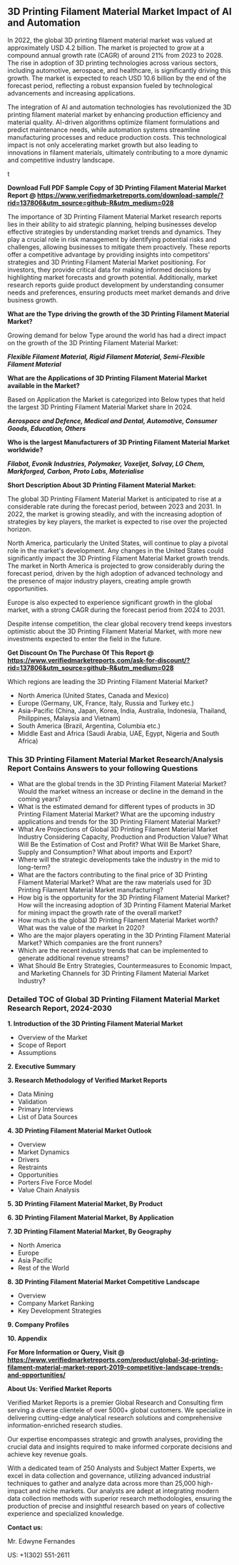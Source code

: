 <h2>3D Printing Filament Material Market Impact of AI and Automation</h2><p>In 2022, the global 3D printing filament material market was valued at approximately USD 4.2 billion. The market is projected to grow at a compound annual growth rate (CAGR) of around 21% from 2023 to 2028. The rise in adoption of 3D printing technologies across various sectors, including automotive, aerospace, and healthcare, is significantly driving this growth. The market is expected to reach USD 10.6 billion by the end of the forecast period, reflecting a robust expansion fueled by technological advancements and increasing applications.</p><p>The integration of AI and automation technologies has revolutionized the 3D printing filament material market by enhancing production efficiency and material quality. AI-driven algorithms optimize filament formulations and predict maintenance needs, while automation systems streamline manufacturing processes and reduce production costs. This technological impact is not only accelerating market growth but also leading to innovations in filament materials, ultimately contributing to a more dynamic and competitive industry landscape.</p>t</p><p id="" class=""><strong>Download Full PDF Sample Copy of 3D Printing Filament Material Market Report @ <a href="https://www.verifiedmarketreports.com/download-sample/?rid=137806&utm_source=github-R&utm_medium=028" target="_blank">https://www.verifiedmarketreports.com/download-sample/?rid=137806&utm_source=github-R&utm_medium=028</a></strong></p><p>The importance of&nbsp;3D Printing Filament Material Market research reports lies in their ability to aid strategic planning, helping businesses develop effective strategies by understanding market trends and dynamics. They play a crucial role in risk management by identifying potential risks and challenges, allowing businesses to mitigate them proactively. These reports offer a competitive advantage by providing insights into competitors' strategies and 3D Printing Filament Material Market positioning. For investors, they provide critical data for making informed decisions by highlighting market forecasts and growth potential. Additionally, market research reports guide product development by understanding consumer needs and preferences, ensuring products meet market demands and drive business growth.</p><p><strong>What are the&nbsp;Type driving the growth of the 3D Printing Filament Material Market?</strong></p><p id="" class="">Growing demand for below Type around the world has had a direct impact on the growth of the 3D Printing Filament Material Market:</p><em><strong>Flexible Filament Material, Rigid Filament Material, Semi-Flexible Filament Material</strong></em></p><strong>What are the&nbsp;Applications&nbsp;of 3D Printing Filament Material Market available in the Market?</strong></p><p id="" class="">Based on Application the Market is categorized into Below types that held the largest 3D Printing Filament Material Market share In 2024.</p><em><strong>Aerospace and Defence, Medical and Dental, Automotive, Consumer Goods, Education, Others</strong></em></p><strong>Who is the largest Manufacturers of 3D Printing Filament Material Market worldwide?</strong></p><p><em><strong>Filabot, Evonik Industries, Polymaker, Voxeljet, Solvay, LG Chem, Markforged, Carbon, Proto Labs, Materialise</strong></em></p><p id="" class=""><strong>Short Description About 3D Printing Filament Material Market:</strong></p><p>The global 3D Printing Filament Material Market is anticipated to rise at a considerable rate during the forecast period, between 2023 and 2031. In 2022, the market is growing steadily, and with the increasing adoption of strategies by key players, the market is expected to rise over the projected horizon.</p><p>North America, particularly the United States, will continue to play a pivotal role in the market's development. Any changes in the United States could significantly impact the 3D Printing Filament Material Market growth trends. The market in North America is projected to grow considerably during the forecast period, driven by the high adoption of advanced technology and the presence of major industry players, creating ample growth opportunities.</p><p>Europe is also expected to experience significant growth in the global market, with a strong CAGR during the forecast period from 2024 to 2031.</p><p>Despite intense competition, the clear global recovery trend keeps investors optimistic about the 3D Printing Filament Material Market, with more new investments expected to enter the field in the future.</p><p id="" class=""><strong>Get Discount On The Purchase Of This Report @ <a href="https://www.verifiedmarketreports.com/ask-for-discount/?rid=137806&utm_source=github-R&utm_medium=028" target="_blank">https://www.verifiedmarketreports.com/ask-for-discount/?rid=137806&utm_source=github-R&utm_medium=028</a></strong></p>Which regions are leading the 3D Printing Filament Material Market?</p><ul><li>North America (United States, Canada and Mexico)</li><li>Europe (Germany, UK, France, Italy, Russia and Turkey etc.)</li><li>Asia-Pacific (China, Japan, Korea, India, Australia, Indonesia, Thailand, Philippines, Malaysia and Vietnam)</li><li>South America (Brazil, Argentina, Columbia etc.)</li><li>Middle East and Africa (Saudi Arabia, UAE, Egypt, Nigeria and South Africa)</li></ul><h3 id="" class="">This 3D Printing Filament Material Market Research/Analysis Report Contains Answers to your following Questions</h3><ul><li>What are the global trends in the 3D Printing Filament Material Market? Would the market witness an increase or decline in the demand in the coming years?</li><li>What is the estimated demand for different types of products in 3D Printing Filament Material Market? What are the upcoming industry applications and trends for the 3D Printing Filament Material Market?</li><li>What Are Projections of Global 3D Printing Filament Material Market Industry Considering Capacity, Production and Production Value? What Will Be the Estimation of Cost and Profit? What Will Be Market Share, Supply and Consumption? What about imports and Export?</li><li>Where will the strategic developments take the industry in the mid to long-term?</li><li>What are the factors contributing to the final price of 3D Printing Filament Material Market? What are the raw materials used for 3D Printing Filament Material Market manufacturing?</li><li>How big is the opportunity for the 3D Printing Filament Material Market? How will the increasing adoption of 3D Printing Filament Material Market for mining impact the growth rate of the overall market?</li><li>How much is the global 3D Printing Filament Material Market worth? What was the value of the market In 2020?</li><li>Who are the major players operating in the 3D Printing Filament Material Market? Which companies are the front runners?</li><li>Which are the recent industry trends that can be implemented to generate additional revenue streams?</li><li>What Should Be Entry Strategies, Countermeasures to Economic Impact, and Marketing Channels for 3D Printing Filament Material Market Industry?</li></ul><h3 id="" class="">Detailed TOC of Global 3D Printing Filament Material Market Research Report, 2024-2030</h3><p id="" class=""><strong>1. Introduction of the 3D Printing Filament Material Market</strong></p><ul><li>Overview of the Market</li><li>Scope of Report</li><li>Assumptions</li></ul><p id="" class=""><strong>2. Executive Summary</strong></p><p id="" class=""><strong>3. Research Methodology of Verified Market Reports</strong></p><ul><li>Data Mining</li><li>Validation</li><li>Primary Interviews</li><li>List of Data Sources</li></ul><p id="" class=""><strong>4. 3D Printing Filament Material Market Outlook</strong></p><ul><li>Overview</li><li>Market Dynamics</li><li>Drivers</li><li>Restraints</li><li>Opportunities</li><li>Porters Five Force Model</li><li>Value Chain Analysis</li></ul><p id="" class=""><strong>5. 3D Printing Filament Material Market, By Product</strong></p><p id="" class=""><strong>6. 3D Printing Filament Material Market, By Application</strong></p><p id="" class=""><strong>7. 3D Printing Filament Material Market, By Geography</strong></p><ul><li>North America</li><li>Europe</li><li>Asia Pacific</li><li>Rest of the World</li></ul><p id="" class=""><strong>8. 3D Printing Filament Material Market Competitive Landscape</strong></p><ul><li>Overview</li><li>Company Market Ranking</li><li>Key Development Strategies</li></ul><p id="" class=""><strong>9. Company Profiles</strong></p><p id="" class=""><strong>10. Appendix</strong></p><p id="" class=""><strong>For More Information or Query, Visit @ <a href="https://www.verifiedmarketreports.com/product/global-3d-printing-filament-material-market-report-2019-competitive-landscape-trends-and-opportunities/" target="_blank">https://www.verifiedmarketreports.com/product/global-3d-printing-filament-material-market-report-2019-competitive-landscape-trends-and-opportunities/</a></strong></p><p id="" class=""><strong>About Us: Verified Market Reports</strong></p><p id="" class="">Verified Market Reports is a premier Global Research and Consulting firm serving a diverse clientele of over 5000+ global customers. We specialize in delivering cutting-edge analytical research solutions and comprehensive information-enriched research studies.</p><p id="" class="">Our expertise encompasses strategic and growth analyses, providing the crucial data and insights required to make informed corporate decisions and achieve key revenue goals.</p><p id="" class="">With a dedicated team of 250 Analysts and Subject Matter Experts, we excel in data collection and governance, utilizing advanced industrial techniques to gather and analyze data across more than 25,000 high-impact and niche markets. Our analysts are adept at integrating modern data collection methods with superior research methodologies, ensuring the production of precise and insightful research based on years of collective experience and specialized knowledge.</p><p id="" class=""><strong>Contact us:</strong></p><p id="" class="">Mr. Edwyne Fernandes</p><p id="" class="">US: +1(302) 551-2611</p>